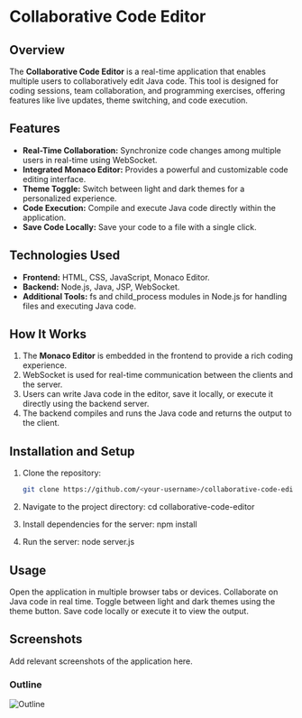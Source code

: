 # Collaborative Code Editor

## Overview
The **Collaborative Code Editor** is a real-time application that enables multiple users to collaboratively edit Java code. This tool is designed for coding sessions, team collaboration, and programming exercises, offering features like live updates, theme switching, and code execution.  

## Features
- **Real-Time Collaboration:** Synchronize code changes among multiple users in real-time using WebSocket.
- **Integrated Monaco Editor:** Provides a powerful and customizable code editing interface.
- **Theme Toggle:** Switch between light and dark themes for a personalized experience.
- **Code Execution:** Compile and execute Java code directly within the application.
- **Save Code Locally:** Save your code to a file with a single click.

## Technologies Used
- **Frontend:** HTML, CSS, JavaScript, Monaco Editor.
- **Backend:** Node.js, Java, JSP, WebSocket.
- **Additional Tools:** fs and child_process modules in Node.js for handling files and executing Java code.

## How It Works
1. The **Monaco Editor** is embedded in the frontend to provide a rich coding experience.
2. WebSocket is used for real-time communication between the clients and the server.
3. Users can write Java code in the editor, save it locally, or execute it directly using the backend server.
4. The backend compiles and runs the Java code and returns the output to the client.

## Installation and Setup
1. Clone the repository:  
   ```bash
   git clone https://github.com/<your-username>/collaborative-code-editor.git
2. Navigate to the project directory:
cd collaborative-code-editor

3. Install dependencies for the server:
npm install
4. Run the server:
node server.js

## Usage
Open the application in multiple browser tabs or devices.
Collaborate on Java code in real time.
Toggle between light and dark themes using the theme button.
Save code locally or execute it to view the output.

## Screenshots
Add relevant screenshots of the application here.
### Outline  
![Outline](screenshots/editor-interface.png)
